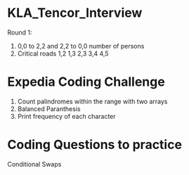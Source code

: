 # KLA_Tencor_Interview
Round 1:
1. 0,0 to 2,2 and 2,2 to 0,0 number of persons
2. Critical roads 
1,2
1,3
2,3
3,4
4,5

# Expedia Coding Challenge
1. Count palindromes within the range with two arrays
2. Balanced Paranthesis
3. Print frequency of each character

# Coding Questions to practice
Conditional Swaps


